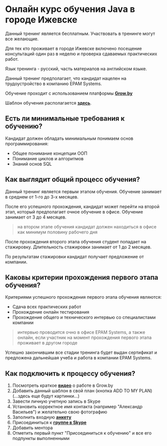 Онлайн курс обучения Java в городе Ижевске
====================



Данный тренинг является бесплатным. Участвовать в тренинге могут все желающие.

Для тех кто проживает в городе Ижевске включено посещение консультаций один раз в неделю и проверка сдаваемых практических работ.

Язык тренинга - русский, часть материалов на английском языке.

Данный тренинг предполагает, что кандидат нацелен на трудоустройство в компанию EPAM Systems. 

Обучение проходит с использованием платформы **[Grow.by](https://grow.by)**

Шаблон обучения располагается **[здесь](https://grow.telescopeai.com/templateView/18199)**.


Есть ли минимальные требования к обучению?
---------------------
Кандидат должен обладать минимальным понимаем основ программирования:
* Общее понимание концепции ООП
* Понимание циклов и алгоритмов
* Знаний основ SQL


Как выглядит общий процесс обучения?
---------------------
Данный тренинг является первым этапом обучения. Обучение занимает в среднем от 1-го до 3-х месяцев.

После его успешного прохождения, кандидат может перейти на второй этап, который предполагает очное обучение в офисе. Обучение занимает от 3 до 4 месяцев.

>на втором этапе обучения кандидат должен находиться в офисе как минимум половину рабочего дня

После прохождения второго этапа обучения студент попадает на стажировку. Длительность стажировки занимает от 1 до 2 месяцев.

По результатам стажировки кандидат получает предложение от компании. 



Каковы критерии прохождения первого этапа обучения?
---------------------
Критериями успешного прохождения первого этапа обучения являются:
* Сдача всех практических работ
* Прохождение онлайн тестирования
* Прохождение общего и технического интервью со специалистами компании

>интервью проводится очно в офисе EPAM Systems, а также онлайн, если участник на момент прохождения первого этапа проживает в другом городе

Успешно закончившим все стадии тренинга будет выдан сертификат и предложена дальнейшая учеба и работа в компании EPAM Systems.


Как подключить к процессу обучения?
---------------------
1. Посмотреть краткое **[видео](https://www.youtube.com/watch?v=9q3aOLZ_qII)** о работе в Grow.by
2. Добавить данный шаблон в свой план (кнопка ADD TO MY PLAN) (...здесь еще будут картинки...)
3. Завести личную учетную запись в Skype
4. Установить корректное имя контакта (например "Александр Васильев") и желательно свою фотографию
5. Заполнить входную **[анкету](https://forms.gle/YewSknjEYrQwdCeMA)**
6. Присоединиться к **[группе в Skype](https://join.skype.com/oUPhgVkYZyHX)**
7. Добавить ментора
8. Отметить первый пункт "Присоединиться к обучению" и все его подпункты выполненными


